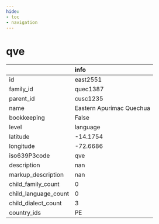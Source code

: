 ```yaml
---
hide:
- toc
- navigation
---
```

# qve
|                      | info                     |
|:---------------------|:-------------------------|
| id                   | east2551                 |
| family_id            | quec1387                 |
| parent_id            | cusc1235                 |
| name                 | Eastern Apurímac Quechua |
| bookkeeping          | False                    |
| level                | language                 |
| latitude             | -14.1754                 |
| longitude            | -72.6686                 |
| iso639P3code         | qve                      |
| description          | nan                      |
| markup_description   | nan                      |
| child_family_count   | 0                        |
| child_language_count | 0                        |
| child_dialect_count  | 3                        |
| country_ids          | PE                       |